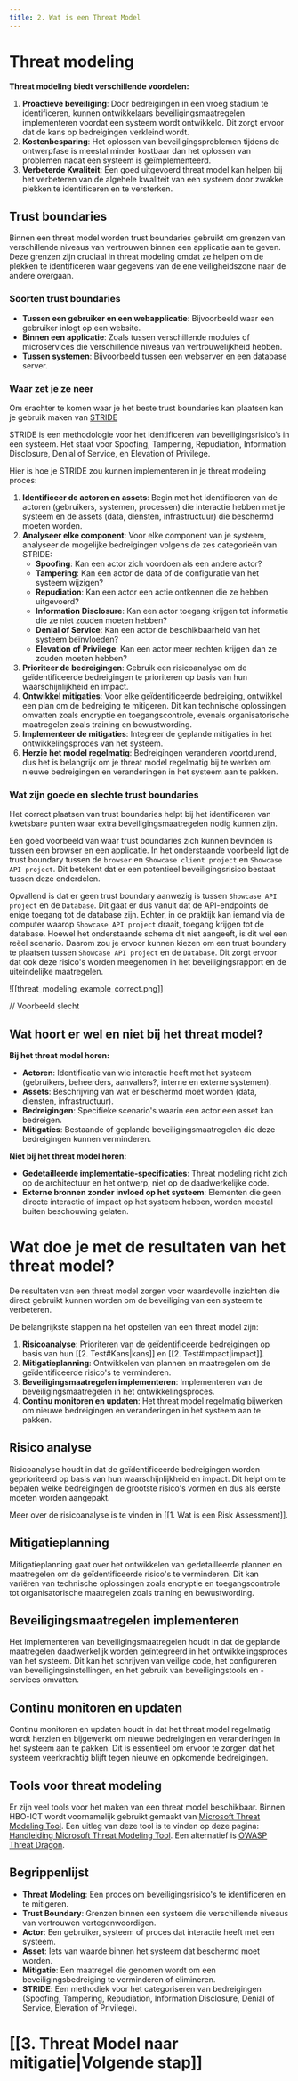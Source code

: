 ```yaml
---
title: 2. Wat is een Threat Model
---
```

# Threat modeling
**Threat modeling biedt verschillende voordelen:**
1. **Proactieve beveiliging**: Door bedreigingen in een vroeg stadium te identificeren, kunnen ontwikkelaars beveiligingsmaatregelen implementeren voordat een systeem wordt ontwikkeld. Dit zorgt ervoor dat de kans op bedreigingen verkleind wordt.
2. **Kostenbesparing**: Het oplossen van beveiligingsproblemen tijdens de ontwerpfase is meestal minder kostbaar dan het oplossen van problemen nadat een systeem is geïmplementeerd.
3. **Verbeterde Kwaliteit**: Een goed uitgevoerd threat model kan helpen bij het verbeteren van de algehele kwaliteit van een systeem door zwakke plekken te identificeren en te versterken.
## Trust boundaries
Binnen een threat model worden trust boundaries gebruikt om grenzen van verschillende niveaus van vertrouwen binnen een applicatie aan te geven. Deze grenzen zijn cruciaal in threat modeling omdat ze helpen om de plekken te identificeren waar gegevens van de ene veiligheidszone naar de andere overgaan.
### Soorten trust boundaries
- **Tussen een gebruiker en een webapplicatie**: Bijvoorbeeld waar een gebruiker inlogt op een website.
- **Binnen een applicatie**: Zoals tussen verschillende modules of microservices die verschillende niveaus van vertrouwelijkheid hebben.
- **Tussen systemen**: Bijvoorbeeld tussen een webserver en een database server.
### Waar zet je ze neer
Om erachter te komen waar je het beste trust boundaries kan plaatsen kan je gebruik maken van [STRIDE](https://owasp.org/www-community/Threat_Modeling_Process#stride) 

STRIDE is een methodologie voor het identificeren van beveiligingsrisico’s in een systeem. Het staat voor Spoofing, Tampering, Repudiation, Information Disclosure, Denial of Service, en Elevation of Privilege. 

Hier is hoe je STRIDE zou kunnen implementeren in je threat modeling proces:
1. **Identificeer de actoren en assets**: Begin met het identificeren van de actoren (gebruikers, systemen, processen) die interactie hebben met je systeem en de assets (data, diensten, infrastructuur) die beschermd moeten worden.
2. **Analyseer elke component**: Voor elke component van je systeem, analyseer de mogelijke bedreigingen volgens de zes categorieën van STRIDE:
	- **Spoofing**: Kan een actor zich voordoen als een andere actor?
    - **Tampering**: Kan een actor de data of de configuratie van het systeem wijzigen?
    - **Repudiation**: Kan een actor een actie ontkennen die ze hebben uitgevoerd?
    - **Information Disclosure**: Kan een actor toegang krijgen tot informatie die ze niet zouden moeten hebben?
    - **Denial of Service**: Kan een actor de beschikbaarheid van het systeem beïnvloeden?
    - **Elevation of Privilege**: Kan een actor meer rechten krijgen dan ze zouden moeten hebben?
3. **Prioriteer de bedreigingen**: Gebruik een risicoanalyse om de geïdentificeerde bedreigingen te prioriteren op basis van hun waarschijnlijkheid en impact.
4. **Ontwikkel mitigaties**: Voor elke geïdentificeerde bedreiging, ontwikkel een plan om de bedreiging te mitigeren. Dit kan technische oplossingen omvatten zoals encryptie en toegangscontrole, evenals organisatorische maatregelen zoals training en bewustwording.
5. **Implementeer de mitigaties**: Integreer de geplande mitigaties in het ontwikkelingsproces van het systeem.
6. **Herzie het model regelmatig**: Bedreigingen veranderen voortdurend, dus het is belangrijk om je threat model regelmatig bij te werken om nieuwe bedreigingen en veranderingen in het systeem aan te pakken.
### Wat zijn goede en slechte trust boundaries
Het correct plaatsen van trust boundaries helpt bij het identificeren van kwetsbare punten waar extra beveiligingsmaatregelen nodig kunnen zijn.

Een goed voorbeeld van waar trust boundaries zich kunnen bevinden is tussen een browser en een applicatie. In het onderstaande voorbeeld ligt de trust boundary tussen de `browser` en `Showcase client project` en `Showcase API project`. Dit betekent dat er een potentieel beveiligingsrisico bestaat tussen deze onderdelen.

Opvallend is dat er geen trust boundary aanwezig is tussen `Showcase API project` en de `Database`. Dit gaat er dus vanuit dat de API-endpoints de enige toegang tot de database zijn. Echter, in de praktijk kan iemand via de computer waarop `Showcase API project` draait, toegang krijgen tot de database. Hoewel het onderstaande schema dit niet aangeeft, is dit wel een reëel scenario. Daarom zou je ervoor kunnen kiezen om een trust boundary te plaatsen tussen `Showcase API project` en de `Database`. Dit zorgt ervoor dat ook deze risico's worden meegenomen in het beveiligingsrapport en de uiteindelijke maatregelen.

![[threat_modeling_example_correct.png]]



// Voorbeeld slecht

## Wat hoort er wel en niet bij het threat model?
**Bij het threat model horen:**
- **Actoren**: Identificatie van wie interactie heeft met het systeem (gebruikers, beheerders, aanvallers?, interne en externe systemen).
- **Assets**: Beschrijving van wat er beschermd moet worden (data, diensten, infrastructuur).
- **Bedreigingen**: Specifieke scenario's waarin een actor een asset kan bedreigen.
- **Mitigaties**: Bestaande of geplande beveiligingsmaatregelen die deze bedreigingen kunnen verminderen.

**Niet bij het threat model horen:**
- **Gedetailleerde implementatie-specificaties**: Threat modeling richt zich op de architectuur en het ontwerp, niet op de daadwerkelijke code.
- **Externe bronnen zonder invloed op het systeem**: Elementen die geen directe interactie of impact op het systeem hebben, worden meestal buiten beschouwing gelaten.
# Wat doe je met de resultaten van het threat model?
De resultaten van een threat model zorgen voor waardevolle inzichten die direct gebruikt kunnen worden om de beveiliging van een systeem te verbeteren. 

De belangrijkste stappen na het opstellen van een threat model zijn:
1. **Risicoanalyse**: Prioriteren van de geïdentificeerde bedreigingen op basis van hun [[2. Test#Kans|kans]] en [[2. Test#Impact|impact]].
2. **Mitigatieplanning**: Ontwikkelen van plannen en maatregelen om de geïdentificeerde risico's te verminderen.
3. **Beveiligingsmaatregelen implementeren**: Implementeren van de beveiligingsmaatregelen in het ontwikkelingsproces.
4. **Continu monitoren en updaten**: Het threat model regelmatig bijwerken om nieuwe bedreigingen en veranderingen in het systeem aan te pakken.
## Risico analyse
Risicoanalyse houdt in dat de geïdentificeerde bedreigingen worden geprioriteerd op basis van hun waarschijnlijkheid en impact. Dit helpt om te bepalen welke bedreigingen de grootste risico's vormen en dus als eerste moeten worden aangepakt.

Meer over de risicoanalyse is te vinden in [[1. Wat is een Risk Assessment]].
## Mitigatieplanning
Mitigatieplanning gaat over het ontwikkelen van gedetailleerde plannen en maatregelen om de geïdentificeerde risico's te verminderen. Dit kan variëren van technische oplossingen zoals encryptie en toegangscontrole tot organisatorische maatregelen zoals training en bewustwording.
## Beveiligingsmaatregelen implementeren
Het implementeren van beveiligingsmaatregelen houdt in dat de geplande maatregelen daadwerkelijk worden geïntegreerd in het ontwikkelingsproces van het systeem. Dit kan het schrijven van veilige code, het configureren van beveiligingsinstellingen, en het gebruik van beveiligingstools en -services omvatten.
## Continu monitoren en updaten
Continu monitoren en updaten houdt in dat het threat model regelmatig wordt herzien en bijgewerkt om nieuwe bedreigingen en veranderingen in het systeem aan te pakken. Dit is essentieel om ervoor te zorgen dat het systeem veerkrachtig blijft tegen nieuwe en opkomende bedreigingen.
## Tools voor threat modeling
Er zijn veel tools voor het maken van een threat model beschikbaar. Binnen HBO-ICT wordt voornamelijk gebruikt gemaakt van [Microsoft Threat Modeling Tool](https://learn.microsoft.com/en-us/azure/security/develop/threat-modeling-tool).  Een uitleg van deze tool is te vinden op deze pagina: [Handleiding Microsoft Threat Modeling Tool](Handleiding%20Microsoft%20Threat%20Modeling%20Tool.md). Een alternatief is [OWASP Threat Dragon](https://owasp.org/www-project-threat-dragon/). 
## Begrippenlijst
- **Threat Modeling**: Een proces om beveiligingsrisico's te identificeren en te mitigeren.
- **Trust Boundary**: Grenzen binnen een systeem die verschillende niveaus van vertrouwen vertegenwoordigen.
- **Actor**: Een gebruiker, systeem of proces dat interactie heeft met een systeem.
- **Asset**: Iets van waarde binnen het systeem dat beschermd moet worden.
- **Mitigatie**: Een maatregel die genomen wordt om een beveiligingsbedreiging te verminderen of elimineren.
- **STRIDE**: Een methodiek voor het categoriseren van bedreigingen (Spoofing, Tampering, Repudiation, Information Disclosure, Denial of Service, Elevation of Privilege).

# [[3. Threat Model naar mitigatie|Volgende stap]]